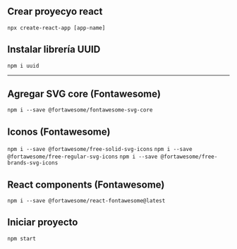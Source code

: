 ## Crear proyecyo react
```npx create-react-app [app-name]```

## Instalar librería UUID
```npm i uuid```

----------------------------------------------
## Agregar SVG core (Fontawesome)
```npm i --save @fortawesome/fontawesome-svg-core```

## Iconos (Fontawesome)
```npm i --save @fortawesome/free-solid-svg-icons```
```npm i --save @fortawesome/free-regular-svg-icons```
```npm i --save @fortawesome/free-brands-svg-icons```

## React components (Fontawesome)

```npm i --save @fortawesome/react-fontawesome@latest```

## Iniciar proyecto

```npm start```
